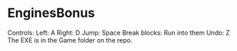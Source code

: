 # EnginesBonus
Controls:
Left: A
Right: D
Jump: Space
Break blocks: Run into them
Undo: Z
The EXE is in the Game folder on the repo.
